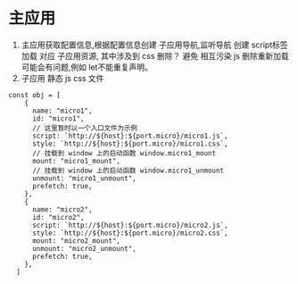 
# 主应用
1. 主应用获取配置信息,根据配置信息创建  子应用导航,监听导航 创建 script标签加载 对应 子应用资源, 其中涉及到  css 删除？ 避免 相互污染   js 删除重新加载 可能会有问题,例如 let不能重复声明。
2. 子应用 静态 js css 文件

```
const obj = [
    {
      name: "micro1",
      id: "micro1",
      // 这里暂时以一个入口文件为示例
      script: `http://${host}:${port.micro}/micro1.js`,
      style: `http://${host}:${port.micro}/micro1.css`,
      // 挂载到 window 上的启动函数 window.micro1_mount
      mount: "micro1_mount",
      // 挂载到 window 上的启动函数 window.micro1_unmount
      unmount: "micro1_unmount",
      prefetch: true,
    },
    {
      name: "micro2",
      id: "micro2",
      script: `http://${host}:${port.micro}/micro2.js`,
      style: `http://${host}:${port.micro}/micro2.css`,
      mount: "micro2_mount",
      unmount: "micro2_unmount",
      prefetch: true,
    },
  ]

```